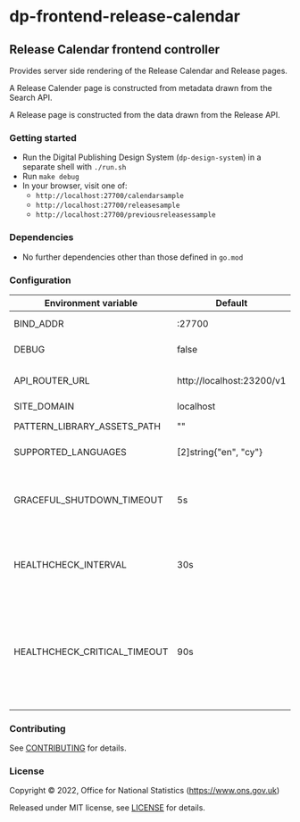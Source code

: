 # dp-frontend-release-calendar

## Release Calendar frontend controller

Provides server side rendering of the Release Calendar and Release pages.

A Release Calender page is constructed from metadata drawn from the Search API.

A Release page is constructed from the data drawn from the Release API.

### Getting started

* Run the Digital Publishing Design System (`dp-design-system`) in a
  separate shell with `./run.sh`
* Run `make debug`
* In your browser, visit one of:
  - `http://localhost:27700/calendarsample`
  - `http://localhost:27700/releasesample`
  - `http://localhost:27700/previousreleasessample`

### Dependencies

* No further dependencies other than those defined in `go.mod`

### Configuration

| Environment variable         | Default                 | Description
| ---------------------------- | ----------------------- | -----------
| BIND_ADDR                    | :27700                  | The host and port to bind to
| DEBUG                        | false                   | Enable debug mode
| API_ROUTER_URL               | http://localhost:23200/v1 | The URL of the [dp-api-router](https://github.com/ONSdigital/dp-api-router)
| SITE_DOMAIN                  | localhost               |
| PATTERN_LIBRARY_ASSETS_PATH  | ""                      | Pattern library location
| SUPPORTED_LANGUAGES          | [2]string{"en", "cy"}   | Supported languages
| GRACEFUL_SHUTDOWN_TIMEOUT    | 5s                      | The graceful shutdown timeout in seconds (`time.Duration` format)
| HEALTHCHECK_INTERVAL         | 30s                     | Time between self-healthchecks (`time.Duration` format)
| HEALTHCHECK_CRITICAL_TIMEOUT | 90s                     | Time to wait until an unhealthy dependent propagates its state to make this app unhealthy (`time.Duration` format)

### Contributing

See [CONTRIBUTING](CONTRIBUTING.md) for details.

### License

Copyright © 2022, Office for National Statistics (https://www.ons.gov.uk)

Released under MIT license, see [LICENSE](LICENSE.md) for details.

